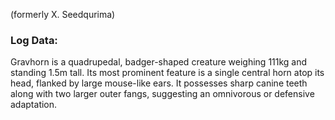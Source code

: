 (formerly X. Seedqurima)

### Log Data:

Gravhorn is a quadrupedal, badger-shaped creature weighing 111kg and standing 1.5m tall. Its most prominent feature is a single central horn atop its head, flanked by large mouse-like ears. It possesses sharp canine teeth along with two larger outer fangs, suggesting an omnivorous or defensive adaptation.